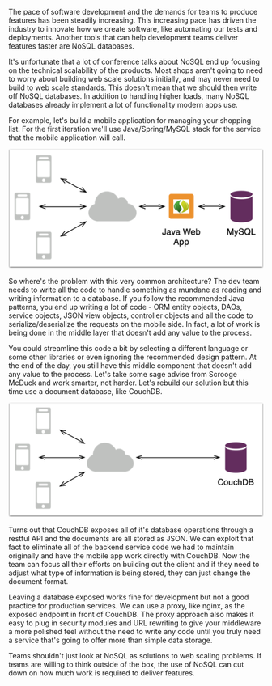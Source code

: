The pace of software development and the demands for teams to produce features
has been steadily increasing. This increasing pace has driven the industry to
innovate how we create software, like automating our tests and deployments. Another
tools that can help development teams deliver features faster are NoSQL databases.

It's unfortunate that a lot of conference talks about NoSQL end up focusing on the
technical scalability of the products. Most shops aren't going to need to worry about
building web scale solutions initially, and may never need to build to web scale
standards. This doesn't mean that we should then write off NoSQL databases. In addition
to handling higher loads, many NoSQL databases already implement a lot of functionality
modern apps use.

For example, let's build a mobile application for managing your shopping list. For the
first iteration we'll use Java/Spring/MySQL stack for the service that the mobile
application will call.

![Spring Web Architecture](springmvc.png)

So where's the problem with this very common architecture? The dev team needs to write
all the code to handle something as mundane as reading and writing information to a
database. If you follow the recommended Java patterns, you end up writing a lot of
code - ORM entity objects, DAOs, service objects, JSON view objects, controller objects
and all the code to serialize/deserialize the requests on the mobile side. In fact, a lot
of work is being done in the middle layer that doesn't add any value to the process.

You could streamline this code a bit by selecting a different language or some other libraries
or even ignoring the recommended design pattern. At the end of the day, you still have
this middle component that doesn't add any value to the process. Let's take some sage advise
from Scrooge McDuck and work smarter, not harder. Let's rebuild our solution but this time
use a document database, like CouchDB.

![NoSQL Alternative Web Architecture](nosql.png)

Turns out that CouchDB exposes all of it's database operations through a restful API and
the documents are all stored as JSON. We can exploit that fact to eliminate all of the
backend service code we had to maintain originally and have the mobile app work directly
with CouchDB. Now the team can focus all their efforts on building out the client and if
they need to adjust what type of information is being stored, they can just change the
document format.

Leaving a database exposed works fine for development but not a good practice for production
services. We can use a proxy, like nginx, as the exposed endpoint in front of CouchDB. The
proxy approach also makes it easy to plug in security modules and URL rewriting to give
your middleware a more polished feel without the need to write any code until you truly
need a service that's going to offer more than simple data storage.

Teams shouldn't just look at NoSQL as solutions to web scaling problems. If teams are
willing to think outside of the box, the use of NoSQL can cut down on how much work is
required to deliver features.
